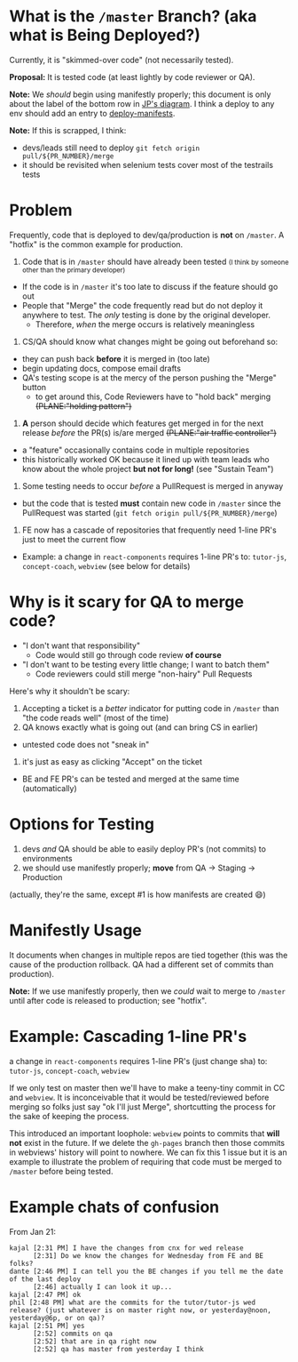 # What is the `/master` Branch? (aka what is Being Deployed?)

Currently, it is "skimmed-over code" (not necessarily tested).

**Proposal:** It is tested code (at least lightly by code reviewer or QA).

**Note:** We _should_ begin using manifestly properly; this document is only about the label of the bottom row in [JP's diagram](https://www.dropbox.com/s/uwp0jq8luo51uqw/release_candidates_v2.pdf?dl=0). I think a deploy to any env should add an entry to [deploy-manifests](https://github.com/openstax/deploy-manifests).

**Note:** If this is scrapped, I think:

- devs/leads still need to deploy `git fetch origin pull/${PR_NUMBER}/merge`
- it should be revisited when selenium tests cover most of the testrails tests

# Problem

Frequently, code that is deployed to dev/qa/production is **not** on `/master`. A "hotfix" is the common example for production.

1. Code that is in `/master` should have already been tested <small>(I think by someone other than the primary developer)</small>
  - If the code is in `/master` it's too late to discuss if the feature should go out
  - People that "Merge" the code frequently read but do not deploy it anywhere to test. The _only_ testing is done by the original developer.
    - Therefore, _when_ the merge occurs is relatively meaningless
1. CS/QA should know what changes might be going out beforehand so:
  - they can push back **before** it is merged in (too late)
  - begin updating docs, compose email drafts
  - QA's testing scope is at the mercy of the person pushing the "Merge" button
    - to get around this, Code Reviewers have to "hold back" merging <s>(PLANE:"holding pattern")</s>
1. **A** person should decide which features get merged in for the next release _before_ the PR(s) is/are merged <s>(PLANE:"air traffic controller")</s>
  - a "feature" occasionally contains code in multiple repositories
  - this historically worked OK because it lined up with team leads who know about the whole project **but not for long!** (see "Sustain Team")
1. Some testing needs to occur _before_ a PullRequest is merged in anyway
  - but the code that is tested **must** contain new code in `/master` since the PullRequest was started (`git fetch origin pull/${PR_NUMBER}/merge`)
1. FE now has a cascade of repositories that frequently need 1-line PR's just to meet the current flow
  - Example: a change in `react-components` requires 1-line PR's to: `tutor-js`, `concept-coach`, `webview` (see below for details)


# Why is it scary for QA to merge code?

- "I don't want that responsibility"
  - Code would still go through code review **of course**
- "I don't want to be testing every little change; I want to batch them"
  - Code reviewers could still merge "non-hairy" Pull Requests

Here's why it shouldn't be scary:

1. Accepting a ticket is a _better_ indicator for putting code in `/master` than "the code reads well" (most of the time)
1. QA knows exactly what is going out (and can bring CS in earlier)
  - untested code does not "sneak in"
1. it's just as easy as clicking "Accept" on the ticket
  - BE and FE PR's can be tested and merged at the same time (automatically)


# Options for Testing

1. devs _and_ QA should be able to easily deploy PR's (not commits) to environments
1. we should use manifestly properly; **move** from QA -> Staging -> Production

(actually, they're the same, except #1 is how manifests are created :smile:)


# Manifestly Usage

It documents when changes in multiple repos are tied together (this was the cause of the production rollback. QA had a different set of commits than production).

**Note:** If we use manifestly properly, then we _could_ wait to merge to `/master` until after code is released to production; see "hotfix".



# Example: Cascading 1-line PR's

a change in `react-components` requires 1-line PR's (just change sha) to: `tutor-js`, `concept-coach`, `webview`

If we only test on master then we'll have to make a teeny-tiny commit in CC and `webview`. It is inconceivable that it would be tested/reviewed before merging so folks just say "ok I'll just Merge", shortcutting the process for the sake of keeping the process.

This introduced an important loophole: `webview` points to commits that **will not** exist in the future. If we delete the `gh-pages` branch then those commits in webviews' history will point to nowhere. We can fix this 1 issue but it is an example to illustrate the problem of requiring that code must be merged to `/master` before being tested.


# Example chats of confusion

From Jan 21:

```
kajal [2:31 PM] I have the changes from cnx for wed release
      [2:31] Do we know the changes for Wednesday from FE and BE folks?
dante [2:46 PM] I can tell you the BE changes if you tell me the date of the last deploy
      [2:46] actually I can look it up...
kajal [2:47 PM] ok
phil [2:48 PM] what are the commits for the tutor/tutor-js wed release? (just whatever is on master right now, or yesterday@noon, yesterday@6p, or on qa)?
kajal [2:51 PM] yes
      [2:52] commits on qa
      [2:52] that are in qa right now
      [2:52] qa has master from yesterday I think
```
